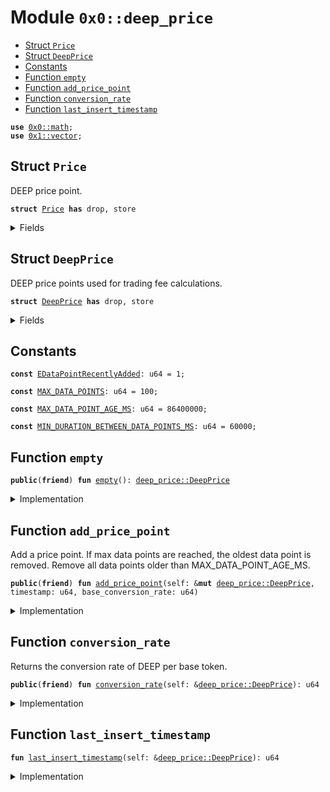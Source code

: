 
<a name="0x0_deep_price"></a>

# Module `0x0::deep_price`



-  [Struct `Price`](#0x0_deep_price_Price)
-  [Struct `DeepPrice`](#0x0_deep_price_DeepPrice)
-  [Constants](#@Constants_0)
-  [Function `empty`](#0x0_deep_price_empty)
-  [Function `add_price_point`](#0x0_deep_price_add_price_point)
-  [Function `conversion_rate`](#0x0_deep_price_conversion_rate)
-  [Function `last_insert_timestamp`](#0x0_deep_price_last_insert_timestamp)


<pre><code><b>use</b> <a href="math.md#0x0_math">0x0::math</a>;
<b>use</b> <a href="dependencies/move-stdlib/vector.md#0x1_vector">0x1::vector</a>;
</code></pre>



<a name="0x0_deep_price_Price"></a>

## Struct `Price`

DEEP price point.


<pre><code><b>struct</b> <a href="deep_price.md#0x0_deep_price_Price">Price</a> <b>has</b> drop, store
</code></pre>



<details>
<summary>Fields</summary>


<dl>
<dt>
<code>timestamp: u64</code>
</dt>
<dd>

</dd>
<dt>
<code>base_conversion_rate: u64</code>
</dt>
<dd>

</dd>
</dl>


</details>

<a name="0x0_deep_price_DeepPrice"></a>

## Struct `DeepPrice`

DEEP price points used for trading fee calculations.


<pre><code><b>struct</b> <a href="deep_price.md#0x0_deep_price_DeepPrice">DeepPrice</a> <b>has</b> drop, store
</code></pre>



<details>
<summary>Fields</summary>


<dl>
<dt>
<code>prices: <a href="dependencies/move-stdlib/vector.md#0x1_vector">vector</a>&lt;<a href="deep_price.md#0x0_deep_price_Price">deep_price::Price</a>&gt;</code>
</dt>
<dd>

</dd>
<dt>
<code>index_to_replace: u64</code>
</dt>
<dd>

</dd>
<dt>
<code>cumulative_base: u64</code>
</dt>
<dd>

</dd>
</dl>


</details>

<a name="@Constants_0"></a>

## Constants


<a name="0x0_deep_price_EDataPointRecentlyAdded"></a>



<pre><code><b>const</b> <a href="deep_price.md#0x0_deep_price_EDataPointRecentlyAdded">EDataPointRecentlyAdded</a>: u64 = 1;
</code></pre>



<a name="0x0_deep_price_MAX_DATA_POINTS"></a>



<pre><code><b>const</b> <a href="deep_price.md#0x0_deep_price_MAX_DATA_POINTS">MAX_DATA_POINTS</a>: u64 = 100;
</code></pre>



<a name="0x0_deep_price_MAX_DATA_POINT_AGE_MS"></a>



<pre><code><b>const</b> <a href="deep_price.md#0x0_deep_price_MAX_DATA_POINT_AGE_MS">MAX_DATA_POINT_AGE_MS</a>: u64 = 86400000;
</code></pre>



<a name="0x0_deep_price_MIN_DURATION_BETWEEN_DATA_POINTS_MS"></a>



<pre><code><b>const</b> <a href="deep_price.md#0x0_deep_price_MIN_DURATION_BETWEEN_DATA_POINTS_MS">MIN_DURATION_BETWEEN_DATA_POINTS_MS</a>: u64 = 60000;
</code></pre>



<a name="0x0_deep_price_empty"></a>

## Function `empty`



<pre><code><b>public</b>(<b>friend</b>) <b>fun</b> <a href="deep_price.md#0x0_deep_price_empty">empty</a>(): <a href="deep_price.md#0x0_deep_price_DeepPrice">deep_price::DeepPrice</a>
</code></pre>



<details>
<summary>Implementation</summary>


<pre><code><b>public</b>(package) <b>fun</b> <a href="deep_price.md#0x0_deep_price_empty">empty</a>(): <a href="deep_price.md#0x0_deep_price_DeepPrice">DeepPrice</a> {
    <a href="deep_price.md#0x0_deep_price_DeepPrice">DeepPrice</a> {
        prices: <a href="dependencies/move-stdlib/vector.md#0x1_vector">vector</a>[],
        index_to_replace: 0,
        cumulative_base: 0,
    }
}
</code></pre>



</details>

<a name="0x0_deep_price_add_price_point"></a>

## Function `add_price_point`

Add a price point. If max data points are reached, the oldest data point is removed.
Remove all data points older than MAX_DATA_POINT_AGE_MS.


<pre><code><b>public</b>(<b>friend</b>) <b>fun</b> <a href="deep_price.md#0x0_deep_price_add_price_point">add_price_point</a>(self: &<b>mut</b> <a href="deep_price.md#0x0_deep_price_DeepPrice">deep_price::DeepPrice</a>, timestamp: u64, base_conversion_rate: u64)
</code></pre>



<details>
<summary>Implementation</summary>


<pre><code><b>public</b>(package) <b>fun</b> <a href="deep_price.md#0x0_deep_price_add_price_point">add_price_point</a>(
    self: &<b>mut</b> <a href="deep_price.md#0x0_deep_price_DeepPrice">DeepPrice</a>,
    timestamp: u64,
    base_conversion_rate: u64,
) {
    <b>assert</b>!(self.<a href="deep_price.md#0x0_deep_price_last_insert_timestamp">last_insert_timestamp</a>() + <a href="deep_price.md#0x0_deep_price_MIN_DURATION_BETWEEN_DATA_POINTS_MS">MIN_DURATION_BETWEEN_DATA_POINTS_MS</a> &lt; timestamp, <a href="deep_price.md#0x0_deep_price_EDataPointRecentlyAdded">EDataPointRecentlyAdded</a>);
    self.prices.push_back(<a href="deep_price.md#0x0_deep_price_Price">Price</a> {
        timestamp: timestamp,
        base_conversion_rate: base_conversion_rate,
    });
    self.cumulative_base = self.cumulative_base + base_conversion_rate;

    <b>let</b> idx = self.index_to_replace;
    <b>if</b> (self.prices.length() == <a href="deep_price.md#0x0_deep_price_MAX_DATA_POINTS">MAX_DATA_POINTS</a> + 1) {
        self.cumulative_base = self.cumulative_base - self.prices[idx].base_conversion_rate;
        self.prices.swap_remove(idx);
        self.prices.swap_remove(idx);
        self.index_to_replace = self.index_to_replace + 1 % <a href="deep_price.md#0x0_deep_price_MAX_DATA_POINTS">MAX_DATA_POINTS</a>;
    };

    <b>let</b> <b>mut</b> idx = self.index_to_replace;
    <b>while</b> (self.prices[idx].timestamp + <a href="deep_price.md#0x0_deep_price_MAX_DATA_POINT_AGE_MS">MAX_DATA_POINT_AGE_MS</a> &lt; timestamp) {
        self.cumulative_base = self.cumulative_base - self.prices[idx].base_conversion_rate;
        self.prices.remove(idx);
        self.index_to_replace = self.index_to_replace + 1 % <a href="deep_price.md#0x0_deep_price_MAX_DATA_POINTS">MAX_DATA_POINTS</a>;
        idx = self.index_to_replace;
    }
}
</code></pre>



</details>

<a name="0x0_deep_price_conversion_rate"></a>

## Function `conversion_rate`

Returns the conversion rate of DEEP per base token.


<pre><code><b>public</b>(<b>friend</b>) <b>fun</b> <a href="deep_price.md#0x0_deep_price_conversion_rate">conversion_rate</a>(self: &<a href="deep_price.md#0x0_deep_price_DeepPrice">deep_price::DeepPrice</a>): u64
</code></pre>



<details>
<summary>Implementation</summary>


<pre><code><b>public</b>(package) <b>fun</b> <a href="deep_price.md#0x0_deep_price_conversion_rate">conversion_rate</a>(
    self: &<a href="deep_price.md#0x0_deep_price_DeepPrice">DeepPrice</a>,
): u64 {
    // TODO: Add <b>assert</b>, <b>assert</b>!(self.<a href="deep_price.md#0x0_deep_price_last_insert_timestamp">last_insert_timestamp</a>() &gt; 0, ENoDataPoints);
    <b>if</b> (self.<a href="deep_price.md#0x0_deep_price_last_insert_timestamp">last_insert_timestamp</a>() == 0) <b>return</b> 10 * 1_000_000_000; // Default deep conversion rate <b>to</b> 10, remove after testing
    <b>let</b> deep_per_base = math::div(self.cumulative_base, self.prices.length());

    deep_per_base
}
</code></pre>



</details>

<a name="0x0_deep_price_last_insert_timestamp"></a>

## Function `last_insert_timestamp`



<pre><code><b>fun</b> <a href="deep_price.md#0x0_deep_price_last_insert_timestamp">last_insert_timestamp</a>(self: &<a href="deep_price.md#0x0_deep_price_DeepPrice">deep_price::DeepPrice</a>): u64
</code></pre>



<details>
<summary>Implementation</summary>


<pre><code><b>fun</b> <a href="deep_price.md#0x0_deep_price_last_insert_timestamp">last_insert_timestamp</a>(self: &<a href="deep_price.md#0x0_deep_price_DeepPrice">DeepPrice</a>): u64 {
    <b>if</b> (self.prices.length() &gt; 0) {
        self.prices[self.prices.length() - 1].timestamp
    } <b>else</b> {
        0
    }
}
</code></pre>



</details>
